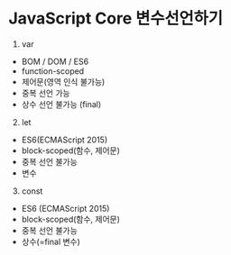 # JavaScript Core 변수선언하기 
1. var 
- BOM / DOM / ES6
- function-scoped
- 제어문(영역 인식 불가능)
- 중복 선언 가능
- 상수 선언 불가능 (final)

2. let
- ES6(ECMAScript 2015)
- block-scoped(함수, 제어문)
- 중복 선언 불가능
- 변수 

3. const
- ES6 (ECMAScript 2015)
- block-scoped(함수, 제어문)
- 중복 선언 불가능 
- 상수(=final 변수)

